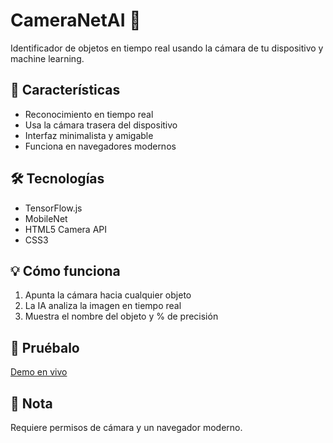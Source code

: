 # CameraNetAI 👀

Identificador de objetos en tiempo real usando la cámara de tu dispositivo y machine learning.

## 🚀 Características

- Reconocimiento en tiempo real
- Usa la cámara trasera del dispositivo
- Interfaz minimalista y amigable
- Funciona en navegadores modernos

## 🛠 Tecnologías

- TensorFlow.js
- MobileNet
- HTML5 Camera API
- CSS3

## 💡 Cómo funciona

1. Apunta la cámara hacia cualquier objeto
2. La IA analiza la imagen en tiempo real
3. Muestra el nombre del objeto y % de precisión

## 📱 Pruébalo

[Demo en vivo](https://zequi22.github.io/CameraNetAI/)

## 📝 Nota

Requiere permisos de cámara y un navegador moderno.
